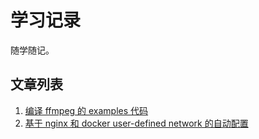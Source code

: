 # 学习记录

随学随记。

## 文章列表

1. [编译 ffmpeg 的 examples 代码](build-ffmpeg-examples/build-ffmpeg-examples.md)
2. [基于 nginx 和 docker user-defined network 的自动配置](docker-nginx-autoconf/docker-nginx-autoconf.md)
